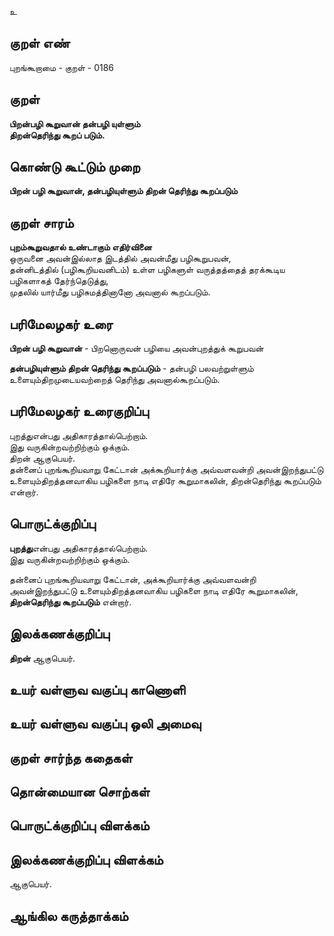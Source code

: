 உ

## குறள் எண் 

புறங்கூறாமை - குறள் - 0186  

## குறள் 

**பிறன்பழி கூறுவான் தன்பழி யுள்ளும்  
திறன்தெரிந்து கூறப் படும்.** 

## கொண்டு கூட்டும் முறை

**பிறன் பழி கூறுவான், தன்பழியுள்ளும் திறன் தெரிந்து கூறப்படும்**

## குறள் சாரம் 

**புறம்கூறுவதால் உண்டாகும் எதிர்வினை**  
ஒருவனை அவன்இல்லாத இடத்தில் அவன்மீது பழிகூறுபவன்,   
தன்னிடத்தில் (பழிகூறியவனிடம்) உள்ள பழிகளுள் வருத்தத்தைத் தரக்கூடிய பழிகளாகத் தேர்ந்தெடுத்து,  
முதலில் யார்மீது பழிசுமத்தினானோ அவனால் கூறப்படும்.  
 
## பரிமேலழகர் உரை

**பிறன் பழி கூறுவான்** - பிறனொருவன் பழியை அவன்புறத்துக் கூறுபவன்

**தன்பழியுள்ளும் திறன் தெரிந்து கூறப்படும்** - தன்பழி பலவற்றுள்ளும் உளையும்திறமுடையவற்றைத் தெரிந்து அவனால்கூறப்படும்.  

## பரிமேலழகர் உரைகுறிப்பு   

புறத்துஎன்பது அதிகாரத்தால்பெற்றாம்.  
இது வருகின்றவற்றிற்கும் ஒக்கும்.  
திறன் ஆகுபெயர்.  
தன்னைப் புறங்கூறியவாறு கேட்டான் அக்கூறியார்க்கு அவ்வளவன்றி அவன்இறந்துபட்டு உளையும்திறத்தனவாகிய பழிகளை நாடி எதிரே கூறுமாகலின், திறன்தெரிந்து கூறப்படும் என்றார்.  

## பொருட்க்குறிப்பு 

**புறத்து**என்பது அதிகாரத்தால்பெற்றாம்.  
இது வருகின்றவற்றிற்கும் ஒக்கும்.  
  
தன்னைப் புறங்கூறியவாறு கேட்டான், அக்கூறியார்க்கு அவ்வளவன்றி அவன்இறந்துபட்டு உளையும்திறத்தனவாகிய பழிகளை நாடி எதிரே கூறுமாகலின், **திறன்தெரிந்து கூறப்படும்** என்றார்.  

## இலக்கணக்குறிப்பு  

**திறன்** ஆகுபெயர்.  

## உயர் வள்ளுவ வகுப்பு காணொளி


## உயர் வள்ளுவ வகுப்பு ஒலி அமைவு 

 
## குறள் சார்ந்த கதைகள் 


## தொன்மையான சொற்கள்


## பொருட்க்குறிப்பு விளக்கம்


## இலக்கணக்குறிப்பு விளக்கம்

ஆகுபெயர்.  

## ஆங்கில கருத்தாக்கம் 


